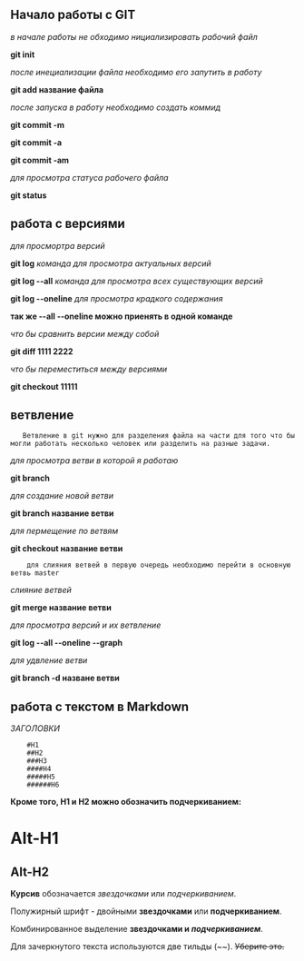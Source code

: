 ## Начало работы с GIT 

*в начале работы не обходимо нициализировать рабочий файл* 

**git init**

*после инециализации файла необходимо его запутить в работу*

**git add название файла** 

*после запуска в работу необходимо создать коммид* 

**git commit -m**

**git commit -a**

**git commit -am** 

*для просмотра статуса рабочего файла*

**git status**

## работа с версиями 

*для просмортра версий*

**git log** 
*команда для просмотра актуальных версий* 

**git log --all** 
*команда для просмотра всех существующих версий* 

**git log --oneline** 
*для просмотра крадкого содержания* 

**так же --all --oneline можно приенять в одной команде** 

*что бы сравнить версии между собой*

**git diff 1111 2222** 

*что бы переместиться между версиями* 

**git checkout 11111**


## ветвление  

       Ветвление в git нужно для разделения файла на части для того что бы могли работать несколько человек или разделить на разные задачи.

*для просмотра ветви в которой я работаю* 

**git branch** 

*для создание новой ветви* 

**git branch название ветви** 

*для пермещение по ветвям* 

**git checkout название ветви** 

        для слияния ветвей в первую очередь необходимо перейти в основную ветвь master 

    
*слияние ветвей* 

**git merge название ветви** 

*для просмотра версий и их ветвление* 

**git log --all --oneline --graph** 

*для удвление ветви* 

**git branch -d назване ветви**

## работа с текстом в Markdown 


*ЗАГОЛОВКИ*

        #H1
        ##H2 
        ###H3
        ####H4
        #####H5
        ######H6 

**Кроме того, H1 и H2 можно обозначить подчеркиванием:**

Alt-H1
======

Alt-H2
------


**Курсив** обозначается *звездочками* или _подчеркиванием_.

Полужирный шрифт - двойными **звездочками** или __подчеркиванием__.

Комбинированное выделение **звездочками и _подчеркиванием_**.

Для зачеркнутого текста используются две тильды (~~).     ~~Уберите это.~~




